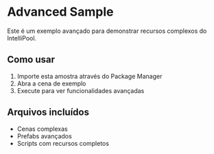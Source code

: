 # Advanced Sample

Este é um exemplo avançado para demonstrar recursos complexos do IntelliPool.

## Como usar

1. Importe esta amostra através do Package Manager
2. Abra a cena de exemplo
3. Execute para ver funcionalidades avançadas

## Arquivos incluídos

- Cenas complexas
- Prefabs avançados
- Scripts com recursos completos
